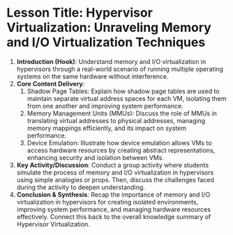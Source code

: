  # Lesson Title: Hypervisor Virtualization: Unraveling Memory and I/O Virtualization Techniques

1. **Introduction (Hook)**: Understand memory and I/O virtualization in hypervisors through a real-world scenario of running multiple operating systems on the same hardware without interference.
2. **Core Content Delivery**: 
   1. Shadow Page Tables: Explain how shadow page tables are used to maintain separate virtual address spaces for each VM, isolating them from one another and improving system performance.
   2. Memory Management Units (MMUs): Discuss the role of MMUs in translating virtual addresses to physical addresses, managing memory mappings efficiently, and its impact on system performance.
   3. Device Emulation: Illustrate how device emulation allows VMs to access hardware resources by creating abstract representations, enhancing security and isolation between VMs.
3. **Key Activity/Discussion**: Conduct a group activity where students simulate the process of memory and I/O virtualization in hypervisors using simple analogies or props. Then, discuss the challenges faced during the activity to deepen understanding.
4. **Conclusion & Synthesis**: Recap the importance of memory and I/O virtualization in hypervisors for creating isolated environments, improving system performance, and managing hardware resources effectively. Connect this back to the overall knowledge summary of Hypervisor Virtualization.